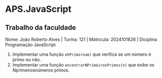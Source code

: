 # APS.JavaScript
## Trabalho da faculdade 

Nome: João Roberto Alves | Turma: 121 | Mátricula: 2024101826 | Diciplina Programação JavaScript
1. Implementar uma função `ehPrimo(num)` que verifica se um número é primo ou não.
2. Implementar uma função `encontrarNPrimeirosPrimos(n)` que exibe os Nprimeirosnúmeros
primos.
